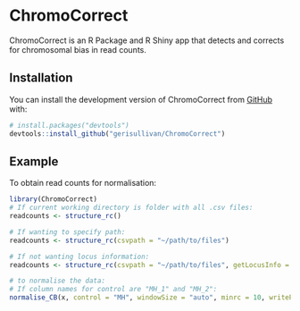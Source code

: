 
<!-- README.md is generated from README.Rmd. Please edit this file -->

# ChromoCorrect

<!-- badges: start -->
<!-- badges: end -->

ChromoCorrect is an R Package and R Shiny app that detects and corrects
for chromosomal bias in read counts.

## Installation

You can install the development version of ChromoCorrect from
[GitHub](https://github.com/) with:

``` r
# install.packages("devtools")
devtools::install_github("gerisullivan/ChromoCorrect")
```

## Example

To obtain read counts for normalisation:

``` r
library(ChromoCorrect)
# If current working directory is folder with all .csv files:
readcounts <- structure_rc()

# If wanting to specify path:
readcounts <- structure_rc(csvpath = "~/path/to/files")

# If not wanting locus information:
readcounts <- structure_rc(csvpath = "~/path/to/files", getLocusInfo = FALSE)

# to normalise the data:
# If column names for control are "MH_1" and "MH_2":
normalise_CB(x, control = "MH", windowSize = "auto", minrc = 10, writePlots = TRUE, locusInfo = TRUE, path = "~/path/to/files")
```
